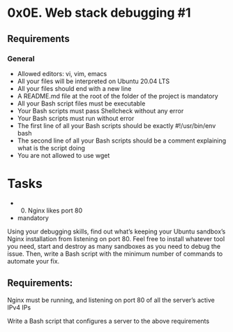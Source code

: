 
# 0x0E. Web stack debugging #1

## Requirements
### General
- Allowed editors: vi, vim, emacs
- All your files will be interpreted on Ubuntu 20.04 LTS
- All your files should end with a new line
- A README.md file at the root of the folder of the project is mandatory
- All your Bash script files must be executable
- Your Bash scripts must pass Shellcheck without any error
- Your Bash scripts must run without error
- The first line of all your Bash scripts should be exactly #!/usr/bin/env bash
- The second line of all your Bash scripts should be a comment explaining what is the script doing
- You are not allowed to use wget

# Tasks
- 0. Nginx likes port 80
- mandatory

Using your debugging skills, find out what’s keeping your Ubuntu sandbox’s Nginx installation from listening on port 80. Feel free to install whatever tool you need, start and destroy as many sandboxes as you need to debug the issue. Then, write a Bash script with the minimum number of commands to automate your fix.

## Requirements:

Nginx must be running, and listening on port 80 of all the server’s active IPv4 IPs

Write a Bash script that configures a server to the above requirements



